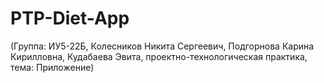 # PTP-Diet-App
(Группа: ИУ5-22Б, Колесников Никита Сергеевич, Подгорнова Карина Кирилловна, Кудабаева Эвита, проектно-технологическая практика, тема: Приложение)
